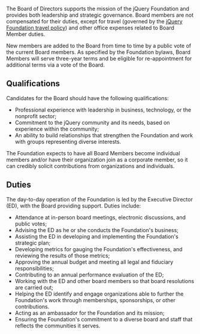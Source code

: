 <script>{
	"title": "jQuery Foundation Board of Directors",
	"pageTemplate": "page-fullwidth.php"
}</script>

The Board of Directors supports the mission of the jQuery Foundation and provides both leadership and strategic governance. Board members are not compensated for their duties, except for travel (governed by the [jQuery Foundation travel policy](/travel-policy)) and other office expenses related to Board Member duties.

New members are added to the Board from time to time by a public vote of the current Board members. As specified by the Foundation bylaws, Board Members will serve three-year terms and be eligible for re-appointment for additional terms via a vote of the Board.

## Qualifications

Candidates for the Board should have the following qualifications:

* Professional experience with leadership in business, technology, or the nonprofit sector;
* Commitment to the jQuery community and its needs, based on experience within the community;
* An ability to build relationships that strengthen the Foundation and work with groups representing diverse interests.

The Foundation expects to have all Board Members become individual members and/or have their organization join as a corporate member, so it can credibly solicit contributions from organizations and individuals.

## Duties

The day-to-day operation of the Foundation is led by the Executive Director (ED), with the Board providing support. Duties include:

* Attendance at in-person board meetings, electronic discussions, and public votes;
* Advising the ED as he or she conducts the Foundation's business;
* Assisting the ED in developing and implementing the Foundation's strategic plan;
* Developing metrics for gauging the Foundation's effectiveness, and reviewing the results of those metrics;
* Approving the annual budget and meeting all legal and fiduciary responsibilities;
* Contributing to an annual performance evaluation of the ED;
* Working with the ED and other board members so that board resolutions are carried out;
* Helping the ED identify and engage organizations able to further the Foundation's work through memberships, sponsorships, or other contributions.
* Acting as an ambassador for the Foundation and its mission;
* Ensuring the Foundation's commitment to a diverse board and staff that reflects the communities it serves.





